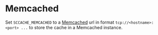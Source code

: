 # Memcached

Set `SCCACHE_MEMCACHED` to a [Memcached](https://memcached.org/) url in format `tcp://<hostname>:<port> ...` to store the cache in a Memcached instance.
